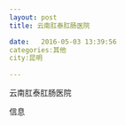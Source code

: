 ```yaml
--- 
layout: post 
title: 云南肛泰肛肠医院

date:   2016-05-03 13:39:56 
categories:其他  
city:昆明
  
--- 
```

   
云南肛泰肛肠医院

信息

